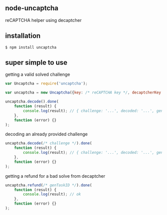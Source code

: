 ## node-uncaptcha

reCAPTCHA helper using decaptcher

## installation

    $ npm install uncaptcha

## super simple to use

getting a valid solved challenge

```javascript
var Uncaptcha = require('uncaptcha');

var uncaptcha = new Uncaptcha({key: /* reCAPTCHA key */, decaptcherKey: /* decaptcher key */});

uncaptcha.decode().done(
    function (result) {
        console.log(result); // { challenge: '...', decoded: '...', genTaskID: '...' }
    },
    function (error) {}
);
```

decoding an already provided challenge

```javascript
uncaptcha.decode(/* challenge */).done(
    function (result) {
        console.log(result); // { challenge: '...', decoded: '...', genTaskID: '...' }
    },
    function (error) {}
);
```

getting a refund for a bad solve from decaptcher

```javascript
uncaptcha.refund(/* genTaskID */).done(
    function (result) {
        console.log(result); // ok
    },
    function (error) {}
);
```